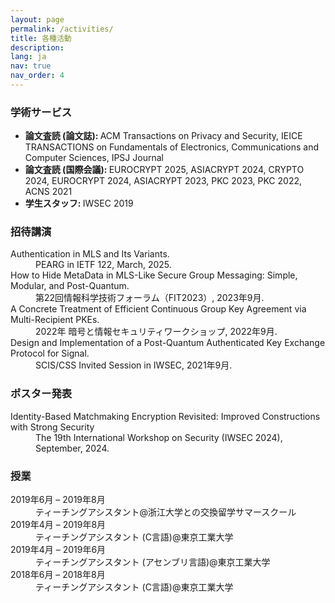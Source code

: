 ```yaml
---
layout: page
permalink: /activities/
title: 各種活動
description:
lang: ja
nav: true
nav_order: 4
---
```


<h3>学術サービス</h3>
<ul>
  <li><strong>論文査読 (論文誌): </strong>ACM Transactions on Privacy and Security, IEICE TRANSACTIONS on Fundamentals of Electronics, Communications and Computer Sciences, IPSJ Journal</li>
  <li><strong>論文査読 (国際会議): </strong>EUROCRYPT 2025, ASIACRYPT 2024, CRYPTO 2024, EUROCRYPT 2024, ASIACRYPT 2023, PKC 2023, PKC 2022, ACNS 2021</li>
  <li><strong>学生スタッフ: </strong>IWSEC 2019</li>
</ul>

<h3>招待講演</h3>
<dl>
    <dt>Authentication in MLS and Its Variants.</dt>
    <dd>PEARG in IETF 122, March, 2025.</dd>
    <dt>How to Hide MetaData in MLS-Like Secure Group Messaging: Simple, Modular, and Post-Quantum.</dt>
    <dd>第22回情報科学技術フォーラム（FIT2023）, 2023年9月.</dd>
    <dt>A Concrete Treatment of Efficient Continuous Group Key Agreement via Multi-Recipient PKEs.</dt>
    <dd>2022年 暗号と情報セキュリティワークショップ, 2022年9月.</dd>
    <dt>Design and Implementation of a Post-Quantum Authenticated Key Exchange Protocol for Signal.</dt>
    <dd>SCIS/CSS Invited Session in IWSEC, 2021年9月.</dd>
</dl>

<h3>ポスター発表</h3>
<dl>
    <dt>Identity-Based Matchmaking Encryption Revisited: Improved Constructions with Strong Security</dt>
    <dd>The 19th International Workshop on Security (IWSEC 2024), September, 2024.</dd>
</dl>


<h3>授業</h3>
<dl>
    <dt>2019年6月 &ndash; 2019年8月</dt>
    <dd>ティーチングアシスタント@浙江大学との交換留学サマースクール</dd>
    <dt>2019年4月 &ndash; 2019年8月</dt>
    <dd>ティーチングアシスタント (C言語)@東京工業大学</dd>
    <dt>2019年4月 &ndash; 2019年6月</dt>
    <dd>ティーチングアシスタント (アセンブリ言語)@東京工業大学</dd>
    <dt>2018年6月 &ndash; 2018年8月</dt>
    <dd>ティーチングアシスタント (C言語)@東京工業大学</dd>
</dl>